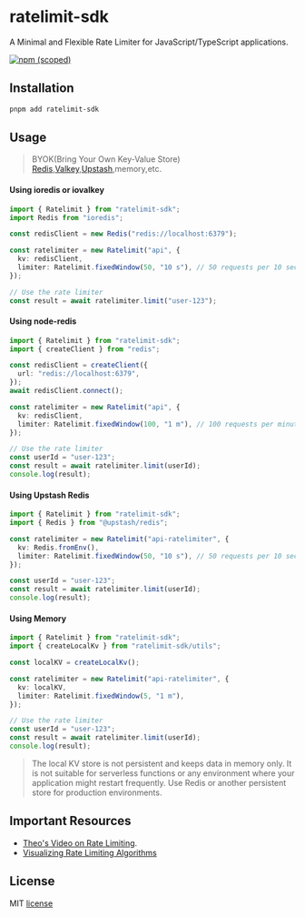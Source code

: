 # ratelimit-sdk

A Minimal and Flexible Rate Limiter for JavaScript/TypeScript applications.

[![npm (scoped)](https://img.shields.io/npm/v/ratelimit-sdk)](https://www.npmjs.com/package/ratelimit-sdk)

## Installation

```bash
pnpm add ratelimit-sdk
```

## Usage

> BYOK(Bring Your Own Key-Value Store) [Redis](https://redis.io/),[Valkey](https://valkey.io/),[Upstash](https://upstash.com/),memory,etc.

#### Using ioredis or iovalkey

```typescript
import { Ratelimit } from "ratelimit-sdk";
import Redis from "ioredis";

const redisClient = new Redis("redis://localhost:6379");

const ratelimiter = new Ratelimit("api", {
  kv: redisClient,
  limiter: Ratelimit.fixedWindow(50, "10 s"), // 50 requests per 10 seconds
});

// Use the rate limiter
const result = await ratelimiter.limit("user-123");
```

#### Using node-redis

```typescript
import { Ratelimit } from "ratelimit-sdk";
import { createClient } from "redis";

const redisClient = createClient({
  url: "redis://localhost:6379",
});
await redisClient.connect();

const ratelimiter = new Ratelimit("api", {
  kv: redisClient,
  limiter: Ratelimit.fixedWindow(100, "1 m"), // 100 requests per minute
});

// Use the rate limiter
const userId = "user-123";
const result = await ratelimiter.limit(userId);
console.log(result);
```

#### Using Upstash Redis

```typescript
import { Ratelimit } from "ratelimit-sdk";
import { Redis } from "@upstash/redis";

const ratelimiter = new Ratelimit("api-ratelimiter", {
  kv: Redis.fromEnv(),
  limiter: Ratelimit.fixedWindow(50, "10 s"), // 50 requests per 10 seconds
});

const userId = "user-123";
const result = await ratelimiter.limit(userId);
console.log(result);
```

#### Using Memory

```typescript
import { Ratelimit } from "ratelimit-sdk";
import { createLocalKv } from "ratelimit-sdk/utils";

const localKV = createLocalKv();

const ratelimiter = new Ratelimit("api-ratelimiter", {
  kv: localKV,
  limiter: Ratelimit.fixedWindow(5, "1 m"),
});

// Use the rate limiter
const userId = "user-123";
const result = await ratelimiter.limit(userId);
console.log(result);
```

> The local KV store is not persistent and keeps data in memory only. It is not suitable for serverless functions or any environment where your application might restart frequently. Use Redis or another persistent store for production environments.

## Important Resources

- [Theo's Video on Rate Limiting](https://www.youtube.com/watch?v=8QyygfIloMc).
- [Visualizing Rate Limiting Algorithms](https://smudge.ai/blog/ratelimit-algorithms)

## License

MIT [license](https://github.com/ikuzweelisa/ratelimit-sdk)
